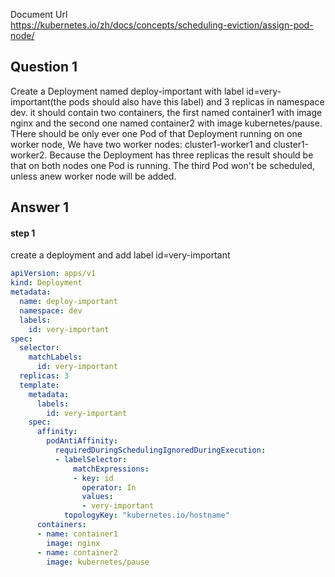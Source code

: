 Document Url  
https://kubernetes.io/zh/docs/concepts/scheduling-eviction/assign-pod-node/
## Question 1
Create a Deployment named deploy-important with label id=very-important(the pods should also have this label) and 3 replicas in namespace dev. it should contain two containers, the first named container1 with image nginx and the second one named container2 with image kubernetes/pause.  
THere should be only ever one Pod of that Deployment running on one worker node, We have two worker nodes: cluster1-worker1 and cluster1-worker2. Because the Deployment has three replicas the result should be that on both nodes one Pod is running. The third Pod won't be scheduled, unless anew worker node will be added.
## Answer 1
#### step 1
create a deployment and add label id=very-important
```yaml
apiVersion: apps/v1
kind: Deployment
metadata:
  name: deploy-important
  namespace: dev
  labels:
    id: very-important
spec:
  selector:
    matchLabels:
      id: very-important
  replicas: 3
  template:
    metadata:
      labels:
        id: very-important
    spec:
      affinity:
        podAntiAffinity:
          requiredDuringSchedulingIgnoredDuringExecution:
          - labelSelector:
              matchExpressions:
              - key: id
                operator: In
                values:
                - very-important
            topologyKey: "kubernetes.io/hostname"
      containers:
      - name: container1
        image: nginx
      - name: container2
        image: kubernetes/pause
```

